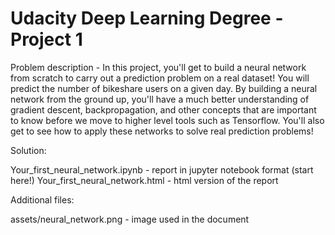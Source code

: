 # Udacity Deep Learning Degree - Project 1

Problem description - In this project, you'll get to build a neural network from scratch to carry out a prediction problem on a real dataset! You will predict the number of bikeshare users on a given day. By building a neural network from the ground up, you'll have a much better understanding of gradient descent, backpropagation, and other concepts that are important to know before we move to higher level tools such as Tensorflow. You'll also get to see how to apply these networks to solve real prediction problems!

Solution:

Your_first_neural_network.ipynb - report in jupyter notebook format (start here!)
Your_first_neural_network.html - html version of the report

Additional files:

assets/neural_network.png - image used in the document
